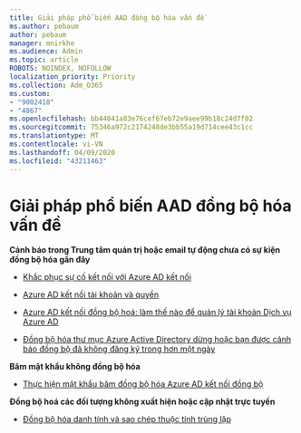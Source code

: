 ```yaml
---
title: Giải pháp phổ biến AAD đồng bộ hóa vấn đề
ms.author: pebaum
author: pebaum
manager: mnirkhe
ms.audience: Admin
ms.topic: article
ROBOTS: NOINDEX, NOFOLLOW
localization_priority: Priority
ms.collection: Adm_O365
ms.custom:
- "9002418"
- "4867"
ms.openlocfilehash: bb44841a83e76cef67eb72e9aee99b18c24d7f02
ms.sourcegitcommit: 75346a972c2174248de3bb55a19d714cee43c1cc
ms.translationtype: MT
ms.contentlocale: vi-VN
ms.lasthandoff: 04/09/2020
ms.locfileid: "43211463"
---
```

# <a name="solutions-to-common-aad-synchronization-problems"></a>Giải pháp phổ biến AAD đồng bộ hóa vấn đề

**Cảnh báo trong Trung tâm quản trị hoặc email tự động chưa có sự kiện đồng bộ hóa gần đây**

- [Khắc phục sự cố kết nối với Azure AD kết nối](https://docs.microsoft.com/azure/active-directory/hybrid/tshoot-connect-connectivity)

- [Azure AD kết nối tài khoản và quyền](https://go.microsoft.com/fwlink/p/?LinkId=820598)

- [Azure AD kết nối đồng bộ hoá: làm thế nào để quản lý tài khoản Dịch vụ Azure AD](https://docs.microsoft.com/azure/active-directory/hybrid/how-to-connect-azureadaccount)

- [Đồng bộ hóa thư mục Azure Active Directory dừng hoặc bạn được cảnh báo đồng bộ đã không đăng ký trong hơn một ngày](https://support.microsoft.com/help/2882421/directory-synchronization-to-azure-active-directory-stops-or-you-re-warned-that-sync-hasn-t-registered-in-more-than-a-day)
 
**Băm mật khẩu không đồng bộ hóa**

- [Thực hiện mật khẩu băm đồng bộ hóa Azure AD kết nối đồng bộ](https://docs.microsoft.com/azure/active-directory/hybrid/how-to-connect-password-hash-synchronization)

**Đồng bộ hoá các đối tượng không xuất hiện hoặc cập nhật trực tuyến**

- [Đồng bộ hóa danh tính và sao chép thuộc tính trùng lặp](https://docs.microsoft.com/azure/active-directory/hybrid/how-to-connect-syncservice-duplicate-attribute-resiliency)
